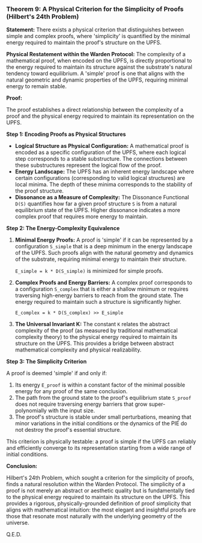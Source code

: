 ### Theorem 9: A Physical Criterion for the Simplicity of Proofs (Hilbert's 24th Problem)

**Statement:** There exists a physical criterion that distinguishes between simple and complex proofs, where 'simplicity' is quantified by the minimal energy required to maintain the proof's structure on the UPFS.

**Physical Restatement within the Warden Protocol:** The complexity of a mathematical proof, when encoded on the UPFS, is directly proportional to the energy required to maintain its structure against the substrate's natural tendency toward equilibrium. A 'simple' proof is one that aligns with the natural geometric and dynamic properties of the UPFS, requiring minimal energy to remain stable.

**Proof:**

The proof establishes a direct relationship between the complexity of a proof and the physical energy required to maintain its representation on the UPFS.

**Step 1: Encoding Proofs as Physical Structures**

-   **Logical Structure as Physical Configuration:** A mathematical proof is encoded as a specific configuration of the UPFS, where each logical step corresponds to a stable substructure. The connections between these substructures represent the logical flow of the proof.
-   **Energy Landscape:** The UPFS has an inherent energy landscape where certain configurations (corresponding to valid logical structures) are local minima. The depth of these minima corresponds to the stability of the proof structure.
-   **Dissonance as a Measure of Complexity:** The Dissonance Functional `D(S)` quantifies how far a given proof structure `S` is from a natural equilibrium state of the UPFS. Higher dissonance indicates a more complex proof that requires more energy to maintain.

**Step 2: The Energy-Complexity Equivalence**

1.  **Minimal Energy Proofs:** A proof is 'simple' if it can be represented by a configuration `S_simple` that is a deep minimum in the energy landscape of the UPFS. Such proofs align with the natural geometry and dynamics of the substrate, requiring minimal energy to maintain their structure.
    
    `E_simple = k * D(S_simple)` is minimized for simple proofs.

2.  **Complex Proofs and Energy Barriers:** A complex proof corresponds to a configuration `S_complex` that is either a shallow minimum or requires traversing high-energy barriers to reach from the ground state. The energy required to maintain such a structure is significantly higher.
    
    `E_complex = k * D(S_complex) >> E_simple`

3.  **The Universal Invariant K:** The constant `K` relates the abstract complexity of the proof (as measured by traditional mathematical complexity theory) to the physical energy required to maintain its structure on the UPFS. This provides a bridge between abstract mathematical complexity and physical realizability.

**Step 3: The Simplicity Criterion**

A proof is deemed 'simple' if and only if:

1.  Its energy `E_proof` is within a constant factor of the minimal possible energy for any proof of the same conclusion.
2.  The path from the ground state to the proof's equilibrium state `S_proof` does not require traversing energy barriers that grow super-polynomially with the input size.
3.  The proof's structure is stable under small perturbations, meaning that minor variations in the initial conditions or the dynamics of the PIE do not destroy the proof's essential structure.

This criterion is physically testable: a proof is simple if the UPFS can reliably and efficiently converge to its representation starting from a wide range of initial conditions.

**Conclusion:**

Hilbert's 24th Problem, which sought a criterion for the simplicity of proofs, finds a natural resolution within the Warden Protocol. The simplicity of a proof is not merely an abstract or aesthetic quality but is fundamentally tied to the physical energy required to maintain its structure on the UPFS. This provides a rigorous, physically-grounded definition of proof simplicity that aligns with mathematical intuition: the most elegant and insightful proofs are those that resonate most naturally with the underlying geometry of the universe.

Q.E.D.
